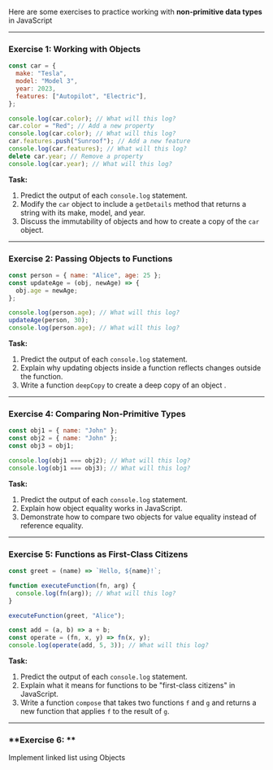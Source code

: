 Here are some exercises to practice working with **non-primitive data types** in JavaScript

---

### **Exercise 1: Working with Objects**
```javascript
const car = {
  make: "Tesla",
  model: "Model 3",
  year: 2023,
  features: ["Autopilot", "Electric"],
};

console.log(car.color); // What will this log?
car.color = "Red"; // Add a new property
console.log(car.color); // What will this log?
car.features.push("Sunroof"); // Add a new feature
console.log(car.features); // What will this log?
delete car.year; // Remove a property
console.log(car.year); // What will this log?
```

**Task:**  
1. Predict the output of each `console.log` statement.  
2. Modify the `car` object to include a `getDetails` method that returns a string with its make, model, and year.  
3. Discuss the immutability of objects and how to create a copy of the `car` object.

---

### **Exercise 2: Passing Objects to Functions**
```javascript
const person = { name: "Alice", age: 25 };
const updateAge = (obj, newAge) => {
  obj.age = newAge;
};

console.log(person.age); // What will this log?
updateAge(person, 30);
console.log(person.age); // What will this log?
```

**Task:**  
1. Predict the output of each `console.log` statement.  
2. Explain why updating objects inside a function reflects changes outside the function.  
3. Write a function `deepCopy` to create a deep copy of an object \.

---

### **Exercise 4: Comparing Non-Primitive Types**
```javascript
const obj1 = { name: "John" };
const obj2 = { name: "John" };
const obj3 = obj1;

console.log(obj1 === obj2); // What will this log?
console.log(obj1 === obj3); // What will this log?
```

**Task:**  
1. Predict the output of each `console.log` statement.  
2. Explain how object equality works in JavaScript.  
3. Demonstrate how to compare two objects for value equality instead of reference equality.

---

### **Exercise 5: Functions as First-Class Citizens**
```javascript
const greet = (name) => `Hello, ${name}!`;

function executeFunction(fn, arg) {
  console.log(fn(arg)); // What will this log?
}

executeFunction(greet, "Alice");

const add = (a, b) => a + b;
const operate = (fn, x, y) => fn(x, y);
console.log(operate(add, 5, 3)); // What will this log?
```

**Task:**  
1. Predict the output of each `console.log` statement.  
2. Explain what it means for functions to be "first-class citizens" in JavaScript.  
3. Write a function `compose` that takes two functions `f` and `g` and returns a new function that applies `f` to the result of `g`.

---

### **Exercise 6: **

Implement linked list using Objects
